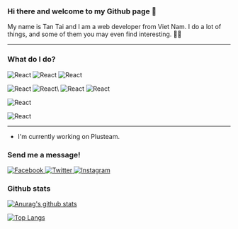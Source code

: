 ### Hi there and welcome to my Github page 👋

My name is Tan Tai and I am a web developer from Viet Nam. I do a lot of things, and some of them you may even find interesting. 🤞🤞

---

### What do I do?

<p>
<img alt="React" src="https://img.shields.io/badge/Go-00ADD8?logo=go&logoColor=white&style=for-the-badge" />
<img alt="React" src="https://img.shields.io/badge/C Sharp-239120?logo=c-sharp&logoColor=white&style=for-the-badge" />
<img alt="React" src="https://img.shields.io/badge/Java-007396?logo=java&logoColor=white&style=for-the-badge" />
  </p>
  <p>
<img alt="React" src="https://img.shields.io/badge/HTML5-E34F26?logo=html5&logoColor=white&style=for-the-badge" />
<img alt="React" src="https://img.shields.io/badge/CSS3-1572B6?logo=css3&logoColor=white&style=for-the-badge" />\
<img alt="React" src="https://img.shields.io/badge/JavaScript-F7DF1E?logo=javascript&logoColor=white&style=for-the-badge" />
  <img alt="React" src="https://img.shields.io/badge/React-61DAFB?logo=react&logoColor=white&style=for-the-badge" />
</p>
<p>
<img alt="React" src="https://img.shields.io/badge/Microsoft SQL Server-CC2927?logo=microsoft-sql-server&logoColor=white&style=for-the-badge" />
</p>
<p>
<img alt="React" src="https://img.shields.io/badge/Adobe Photoshop-31A8FF?logo=adobe-photoshop&logoColor=white&style=for-the-badge" />
</p>

---

- I'm currently working on Plusteam.

### Send me a message!

<p>
  <a href="https://www.facebook.com/tantai.it.95">
  <img
    alt="Facebook"
    src="https://img.shields.io/badge/Facebook-1877F2?logo=facebook&logoColor=white&style=for-the-badge"
  />
</a>
  <a href="https://twitter.com/Mark51030767">
  <img
    alt="Twitter"
    src="https://img.shields.io/badge/Twitter-1DA1F2?logo=twitter&logoColor=white&style=for-the-badge"
  />
</a>
<a href="https://www.instagram.com/9fiat/">
  <img
    alt="Instagram"
    src="https://img.shields.io/badge/Instagram-E4405F?logo=instagram&logoColor=white&style=for-the-badge"
  />
</a>
</p>

### Github stats

[![Anurag's github stats](https://github-readme-stats.vercel.app/api?username=tai9&show_icons=true&theme=tokyonight)](https://github.com/tai9/github-readme-stats)

[![Top Langs](https://github-readme-stats.vercel.app/api/top-langs/?username=tai9&layout=compact&theme=merko)](https://github.com/tai9/github-readme-stats)
